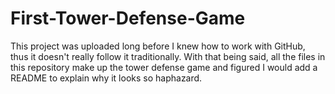 # First-Tower-Defense-Game

This project was uploaded long before I knew how to work with GitHub, thus it doesn't really follow it traditionally. 
With that being said, all the files in this repository make up the tower defense game and figured I would add a README to
explain why it looks so haphazard. 
